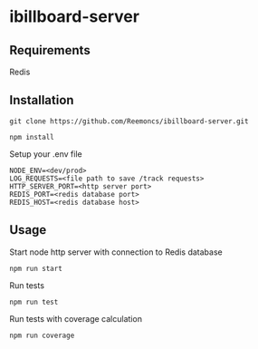 # ibillboard-server

## Requirements
Redis 

## Installation
```
git clone https://github.com/Reemoncs/ibillboard-server.git
```
```
npm install
```
Setup your .env file
```
NODE_ENV=<dev/prod>
LOG_REQUESTS=<file path to save /track requests>
HTTP_SERVER_PORT=<http server port>
REDIS_PORT=<redis database port>
REDIS_HOST=<redis database host>
```

## Usage
Start node http server with connection to Redis database
```
npm run start
```

Run tests
```
npm run test
```

Run tests with coverage calculation
```
npm run coverage
```


